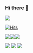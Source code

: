 ### Hi there 👋

<!--
**Headfish96/Headfish96** is a ✨ _special_ ✨ repository because its `README.md` (this file) appears on your GitHub profile.

Here are some ideas to get you started:

- 🔭 I’m currently working on ...
- 🌱 I’m currently learning ...
- 👯 I’m looking to collaborate on ...
- 🤔 I’m looking for help with ...
- 💬 Ask me about ...
- 📫 How to reach me: ...
- 😄 Pronouns: ...
- ⚡ Fun fact: ...
-->


![](https://img.shields.io/github/followers/headfish96?style=social) <!-- 마크다운 문법으로 뱃지 가져옴 html -->

[![Hits](https://hits.seeyoufarm.com/api/count/incr/badge.svg?url=https%3A%2F%2Fgithub.com%2FHeadfish96%2Fhit-counter&count_bg=%2379C83D&title_bg=%23555555&icon=&icon_color=%23E7E7E7&title=hits&edge_flat=false)](https://hits.seeyoufarm.com)

<img src="https://img.shields.io/badge/Python-3776AB?style=for-the-badge&logo=Python&logoColor=white"><img src="https://img.shields.io/badge/AWSEC2-FF9900?style=for-the-badge&logo=Amazon EC2&logoColor=white"><img src="https://img.shields.io/badge/Swift-F05138?style=flat-square&logo=Swift&logoColor=white">

<img src="https://img.shields.io/badge/GitHub-#181717?style=for-the-badge&logo=Github&logoColor=white">

<img src="https://img.shields.io/badge/AWSEC2-FF9900?style=for-the-badge&logo=Amazon EC2&logoColor=white">
<img src="https://img.shields.io/badge/Swift-F05138?style=flat-square&logo=Swift&logoColor=white">
